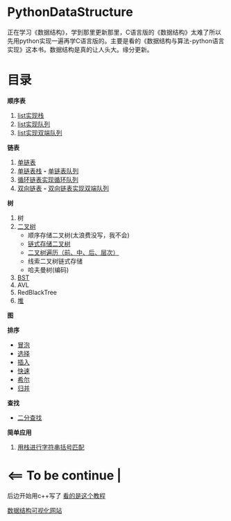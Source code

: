 # PythonDataStructure
正在学习《数据结构》，学到那里更新那里，C语言版的《数据结构》太难了所以先用python实现一遍再学C语言版的。主要是看的《数据结构与算法-python语言实现》这本书。数据结构是真的让人头大。缘分更新。
# 目录
**顺序表** 
1. [list实现栈](https://github.com/unlili/PythonDataStructure/blob/master/stack.py) 
2. [list实现队列](https://github.com/unlili/PythonDataStructure/blob/master/ArrayQueue.py)
3. [list实现双端队列](https://github.com/unlili/PythonDataStructure/blob/master/double_queue.py)

**链表** 

1. [单链表](https://github.com/unlili/PythonDataStructure/blob/master/SingleLinkedList.py)
2. [单链表栈](https://github.com/unlili/PythonDataStructure/blob/master/LinkedStack.py) **-** [单链表队列](https://github.com/unlili/PythonDataStructure/blob/master/linkedQueue.py)
3. [循环链表实现循环队列](https://github.com/unlili/PythonDataStructure/blob/master/CircularQueue.py)
4. [双向链表](https://github.com/unlili/PythonDataStructure/blob/master/DoubleLinkedList.py) **-** [双向链表实现双端队列](https://github.com/unlili/PythonDataStructure/blob/master/LinkedDeque.py)

**树**
1. 树
2. [二叉树](https://github.com/unlili/DataStructure_/tree/master/c%2B%2B/%E4%BA%8C%E5%8F%89%E6%A0%91)
   + 顺序存储二叉树(太浪费没写，我不会)
   + [链式存储二叉树](https://github.com/unlili/DataStructure_/blob/master/c%2B%2B/%E4%BA%8C%E5%8F%89%E6%A0%91/binaryTree.hpp)
   + [二叉树遍历（前、中、后、层次）](https://github.com/unlili/DataStructure_/blob/master/c%2B%2B/%E4%BA%8C%E5%8F%89%E6%A0%91/binaryTree.hpp)
   + 线索二叉树链式存储
   + 哈夫曼树(编码)
3. [BST ](https://github.com/unlili/DataStructure_/blob/master/c%2B%2B/BinarySearchTree.hpp)
4. AVL
5. RedBlackTree
6. [堆](https://github.com/unlili/DataStructure_/blob/master/c%2B%2B/MyHeap.hpp)

**图**


**排序** 
* [冒泡](https://github.com/unlili/PythonDataStructure/blob/master/sort/bubble_sort.py)
* [选择](https://github.com/unlili/PythonDataStructure/blob/master/sort/selection_sort.py)
* [插入](https://github.com/unlili/PythonDataStructure/blob/master/sort/insert_sort.py)
* [快速](https://github.com/unlili/PythonDataStructure/blob/master/sort/quick_sort.py)
* [希尔](https://github.com/unlili/PythonDataStructure/blob/master/sort/shell_sort.py)
* [归并](https://github.com/unlili/PythonDataStructure/blob/master/sort/merge_sort.py)

**查找**
* [二分查找](https://github.com/unlili/PythonDataStructure/blob/master/search/binary_search.py)

**简单应用**
1. [用栈进行字符串括号匹配](https://github.com/unlili/PythonDataStructure/blob/master/stack_test.py)


# <== To be continue |
后边开始用c++写了 [看的是这个教程](https://www.bilibili.com/video/BV1AW411k7rw)

[数据结构可视化网站](www.cs.usfca.edu/~galles/visualization/Algorithms.html)
